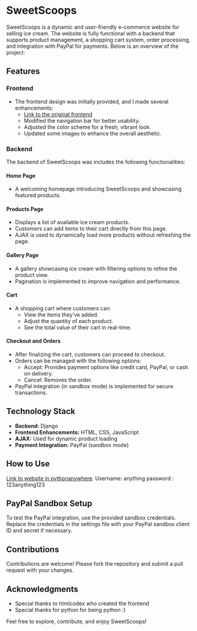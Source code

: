 # SweetScoops

SweetScoops is a dynamic and user-friendly e-commerce website for selling ice cream. The website is fully functional with a backend that supports product management, a shopping cart system, order processing, and integration with PayPal for payments. Below is an overview of the project:

## Features

### Frontend
- The frontend design was initially provided, and I made several enhancements:
  - [Link to the original frontend](https://htmlcodex.com/ice-cream-shop-website-template/)
  - Modified the navigation bar for better usability.
  - Adjusted the color scheme for a fresh, vibrant look.
  - Updated some images to enhance the overall aesthetic.

### Backend
The backend of SweetScoops was includes the following functionalities:

#### Home Page
- A welcoming homepage introducing SweetScoops and showcasing featured products.

#### Products Page
- Displays a list of available ice cream products.
- Customers can add items to their cart directly from this page.
- AJAX is used to dynamically load more products without refreshing the page.

#### Gallery Page
- A gallery showcasing ice cream with filtering options to refine the product view.
- Pagination is implemented to improve navigation and performance.

#### Cart
- A shopping cart where customers can:
  - View the items they’ve added.
  - Adjust the quantity of each product.
  - See the total value of their cart in real-time.

#### Checkout and Orders
- After finalizing the cart, customers can proceed to checkout.
- Orders can be managed with the following options:
  - Accept: Provides payment options like credit card, PayPal, or cash on delivery.
  - Cancel: Removes the order.
- PayPal integration (in sandbox mode) is implemented for secure transactions.

## Technology Stack
- **Backend:** Django
- **Frontend Enhancements:** HTML, CSS, JavaScript
- **AJAX:** Used for dynamic product loading
- **Payment Integration:** PayPal (sandbox mode)

## How to Use
[Link to website in pythonanywhere](https://eldshell.pythonanywhere.com/home/).
Username: anything
password : 123anything123
## PayPal Sandbox Setup
To test the PayPal integration, use the provided sandbox credentials. Replace the credentials in the settings file with your PayPal sandbox client ID and secret if necessary.

## Contributions
Contributions are welcome! Please fork the repository and submit a pull request with your changes.

## Acknowledgments
- Special thanks to htmlcodex who created the frontend
- Special thanks for python for being python :)

Feel free to explore, contribute, and enjoy SweetScoops!

